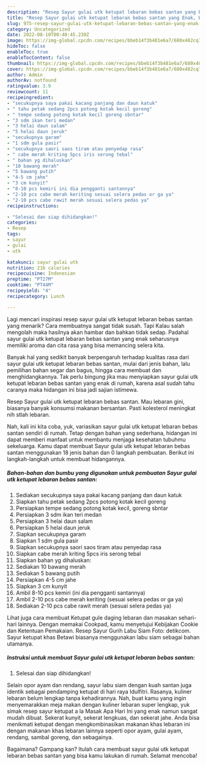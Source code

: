 ```yaml
---
description: "Resep Sayur gulai utk ketupat lebaran bebas santan yang Enak, Buat Buka Puasa}"
title: "Resep Sayur gulai utk ketupat lebaran bebas santan yang Enak, Buat Buka Puasa}"
slug: 975-resep-sayur-gulai-utk-ketupat-lebaran-bebas-santan-yang-enak-buat-buka-puasa
category: Uncategorized
date: 2022-08-10T00:40:45.230Z
image: https://img-global.cpcdn.com/recipes/bbeb14f3b481e6a7/680x482cq70/sayur-gulai-utk-ketupat-lebaran-bebas-santan-foto-resep-utama.jpg
hideToc: false
enableToc: true
enableTocContent: false
thumbnail: https://img-global.cpcdn.com/recipes/bbeb14f3b481e6a7/680x482cq70/sayur-gulai-utk-ketupat-lebaran-bebas-santan-foto-resep-utama.jpg
cover: https://img-global.cpcdn.com/recipes/bbeb14f3b481e6a7/680x482cq70/sayur-gulai-utk-ketupat-lebaran-bebas-santan-foto-resep-utama.jpg
author: Admin
authorAv: notfound
ratingvalue: 3.9
reviewcount: 11
recipeingredient:
- "secukupnya saya pakai kacang panjang dan daun katuk"
- " tahu petak sedang 2pcs potong kotak kecil goreng"
- " tempe sedang potong kotak kecil goreng sbntar"
- "3 sdm ikan teri medan"
- "3 helai daun salam"
- "5 helai daun jeruk"
- "secukupnya garam"
- "1 sdm gula pasir"
- "secukupnya saori saos tiram atau penyedap rasa"
- " cabe merah kriting 5pcs iris serong tebal"
- " bahan yg dihaluskan"
- "10 bawang merah"
- "5 bawang putih"
- "4-5 cm jahe"
- "3 cm kunyit"
- "8-10 pcs kemiri ini dia pengganti santannya"
- "2-10 pcs cabe merah keriting sesuai selera pedas or ga ya"
- "2-10 pcs cabe rawit merah sesuai selera pedas ya"
recipeinstructions:

- "Selesai dan siap dihidangkan!"
categories:
- Resep
tags:
- sayur
- gulai
- utk

katakunci: sayur gulai utk 
nutrition: 216 calories
recipecuisine: Indonesian
preptime: "PT27M"
cooktime: "PT44M"
recipeyield: "4"
recipecategory: Lunch

---
```



Lagi mencari inspirasi resep sayur gulai utk ketupat lebaran bebas santan yang menarik? Cara membuatnya sangat tidak susah. Tapi Kalau salah mengolah maka hasilnya akan hambar dan bahkan tidak sedap. Padahal sayur gulai utk ketupat lebaran bebas santan yang enak seharusnya memiliki aroma dan cita rasa yang bisa memancing selera kita.


Banyak hal yang sedikit banyak berpengaruh terhadap kualitas rasa dari sayur gulai utk ketupat lebaran bebas santan, mulai dari jenis bahan, lalu pemilihan bahan segar dan bagus, hingga cara membuat dan menghidangkannya. Tak perlu bingung jika mau menyiapkan sayur gulai utk ketupat lebaran bebas santan yang enak di rumah, karena asal sudah tahu caranya maka hidangan ini bisa jadi sajian istimewa.

Resep Sayur gulai utk ketupat lebaran bebas santan. Mau lebaran gini, biasanya banyak konsumsi makanan bersantan. Pasti kolesterol meningkat nih stlah lebaran.


Nah, kali ini kita coba, yuk, variasikan sayur gulai utk ketupat lebaran bebas santan sendiri di rumah. Tetap dengan bahan yang sederhana, hidangan ini dapat memberi manfaat untuk membantu menjaga kesehatan tubuhmu sekeluarga. Kamu dapat membuat Sayur gulai utk ketupat lebaran bebas santan menggunakan 18 jenis bahan dan 0 langkah pembuatan. Berikut ini langkah-langkah untuk membuat hidangannya.

<!--inarticleads1-->

##### Bahan-bahan dan bumbu yang digunakan untuk pembuatan Sayur gulai utk ketupat lebaran bebas santan:

1. Sediakan secukupnya saya pakai kacang panjang dan daun katuk
1. Siapkan  tahu petak sedang 2pcs potong kotak kecil goreng
1. Persiapkan  tempe sedang potong kotak kecil, goreng sbntar
1. Persiapkan 3 sdm ikan teri medan
1. Persiapkan 3 helai daun salam
1. Persiapkan 5 helai daun jeruk
1. Siapkan secukupnya garam
1. Siapkan 1 sdm gula pasir
1. Siapkan secukupnya saori saos tiram atau penyedap rasa
1. Siapkan  cabe merah kriting 5pcs iris serong tebal
1. Siapkan  bahan yg dihaluskan:
1. Sediakan 10 bawang merah
1. Sediakan 5 bawang putih
1. Persiapkan 4-5 cm jahe
1. Siapkan 3 cm kunyit
1. Ambil 8-10 pcs kemiri (ini dia pengganti santannya)
1. Ambil 2-10 pcs cabe merah keriting (sesuai selera pedas or ga ya)
1. Sediakan 2-10 pcs cabe rawit merah (sesuai selera pedas ya)


Lihat juga cara membuat Ketupat gule daging lebaran dan masakan sehari-hari lainnya. Dengan memakai Cookpad, kamu menyetujui Kebijakan Cookie dan Ketentuan Pemakaian. Resep Sayur Gurih Labu Siam Foto: detikcom. Sayur ketupat khas Betawi biasanya menggunakan labu siam sebagai bahan utamanya. 

<!--inarticleads2-->

##### Instruksi untuk membuat Sayur gulai utk ketupat lebaran bebas santan:


1. Selesai dan siap dihidangkan!

Selain opor ayam dan rendang, sayur labu siam dengan kuah santan juga identik sebagai pendamping ketupat di hari raya Idulfitri. Rasanya, kuliner lebaran belum lengkap tanpa kehadirannya. Nah, buat kamu yang ingin menyemarakkan meja makan dengan kuliner lebaran super lengkap, yuk simak resep sayur ketupat a la Masak Apa Hari Ini yang enak namun sangat mudah dibuat. Sekerat kunyit, sekerat lengkuas, dan sekerat jahe. Anda bisa menikmati ketupat dengan mengkombinasikan makanan khas lebaran ini dengan makanan khas lebaran lainnya seperti opor ayam, gulai ayam, rendang, sambal goreng, dan sebagainya. 

Bagaimana? Gampang kan? Itulah cara membuat sayur gulai utk ketupat lebaran bebas santan yang bisa kamu lakukan di rumah. Selamat mencoba!
